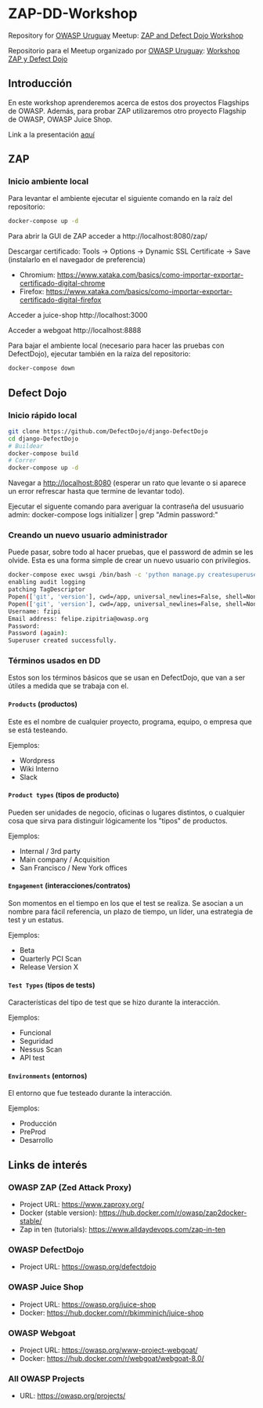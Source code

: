# ZAP-DD-Workshop

Repository for [OWASP Uruguay](https://owasp.org/uruguay) Meetup: [ZAP and Defect Dojo Workshop]((https://www.meetup.com/es/OWASP-Uruguay-Chapter/events/272569351/))

Repositorio para el Meetup organizado por [OWASP Uruguay](https://owasp.org/uruguay): [Workshop ZAP y Defect Dojo](https://www.meetup.com/es/OWASP-Uruguay-Chapter/events/272569351/)

## Introducción
En este workshop aprenderemos acerca de estos dos proyectos Flagships de OWASP. Además, para probar ZAP utilizaremos otro proyecto Flagship de OWASP, OWASP Juice Shop.

Link a la presentación [aquí](https://docs.google.com/presentation/d/1qhvtCQTBHwQQ9NS7_VQZh8r67kC4DyQZCpTHqA7sy2w/edit?usp=sharing)

## ZAP
### Inicio ambiente local
Para levantar el ambiente ejecutar el siguiente comando en la raíz del repositorio:
 ```sh
docker-compose up -d
```

Para abrir la GUI de ZAP acceder a http://localhost:8080/zap/

Descargar certificado: Tools -> Options -> Dynamic SSL Certificate -> Save (instalarlo en el navegador de preferencia)
* Chromium: https://www.xataka.com/basics/como-importar-exportar-certificado-digital-chrome
* Firefox:  https://www.xataka.com/basics/como-importar-exportar-certificado-digital-firefox

Acceder a juice-shop http://localhost:3000

Acceder a webgoat http://localhost:8888

Para bajar el ambiente local (necesario para hacer las pruebas con DefectDojo), ejecutar también en la raíza del repositorio:
 ```sh
docker-compose down
```


## Defect Dojo
<!--
Para probar Defect Dojo puede hacerlo de alguna de las dos maneras a continuación:
### Demo Online
Ingresar al [ambiente de test](https://defectdojo.herokuapp.com/) con las siguiente crerdenciales.
* admin / defectdojo@demo#appsec
* product_manager / defectdojo@demo#product
-->
### Inicio rápido local
```sh
git clone https://github.com/DefectDojo/django-DefectDojo
cd django-DefectDojo
# Buildear
docker-compose build
# Correr
docker-compose up -d
```

Navegar a <http://localhost:8080> (esperar un rato que levante o si aparece un error refrescar hasta que termine de levantar todo).

Ejecutar el siguente comando para averiguar la contraseña del ususuario admin:
docker-compose logs initializer | grep "Admin password:" 

### Creando un nuevo usuario administrador

Puede pasar, sobre todo al hacer pruebas, que el password de admin se les olvide.
Esta es una forma simple de crear un nuevo usuario con privilegios.

```bash
docker-compose exec uwsgi /bin/bash -c 'python manage.py createsuperuser'
enabling audit logging
patching TagDescriptor
Popen(['git', 'version'], cwd=/app, universal_newlines=False, shell=None, istream=None)
Popen(['git', 'version'], cwd=/app, universal_newlines=False, shell=None, istream=None)
Username: fzipi
Email address: felipe.zipitria@owasp.org
Password:
Password (again):
Superuser created successfully.
```

### Términos usados en DD

Estos son los términos básicos que se usan en DefectDojo, que van a ser útiles a medida que se trabaja con el.

#### `Products` (productos)

Este es el nombre de cualquier proyecto, programa, equipo, o empresa que se está testeando.

Ejemplos:
-  Wordpress
-  Wiki Interno
-  Slack

#### `Product types` (tipos de producto)

Pueden ser unidades de negocio, oficinas o lugares distintos, o cualquier cosa que sirva para distinguir lógicamente los "tipos" de productos.

Ejemplos:
-  Internal / 3rd party
-  Main company / Acquisition
-  San Francisco / New York offices

#### `Engagement` (interacciones/contratos)

Son momentos en el tiempo en los que el test se realiza. Se asocian a un nombre para fácil referencia, un plazo de tiempo, un líder, una estrategia de test y un estatus.

Ejemplos:
-  Beta
-  Quarterly PCI Scan
-  Release Version X

#### `Test Types` (tipos de tests)

Características del tipo de test que se hizo durante la interacción.

Ejemplos:
-  Funcional
-  Seguridad
-  Nessus Scan
-  API test

#### `Environments` (entornos)

El entorno que fue testeado durante la interacción.

Ejemplos:
-  Producción
-  PreProd
-  Desarrollo


## Links de interés
### OWASP ZAP (Zed Attack Proxy)
- Project URL: https://www.zaproxy.org/
- Docker (stable version): https://hub.docker.com/r/owasp/zap2docker-stable/
- Zap in ten (tutorials): https://www.alldaydevops.com/zap-in-ten

### OWASP DefectDojo
- Project URL: https://owasp.org/defectdojo

### OWASP Juice Shop
- Project URL: https://owasp.org/juice-shop
- Docker: https://hub.docker.com/r/bkimminich/juice-shop

### OWASP Webgoat
- Project URL: https://owasp.org/www-project-webgoat/
- Docker: https://hub.docker.com/r/webgoat/webgoat-8.0/

### All OWASP Projects
- URL: https://owasp.org/projects/
